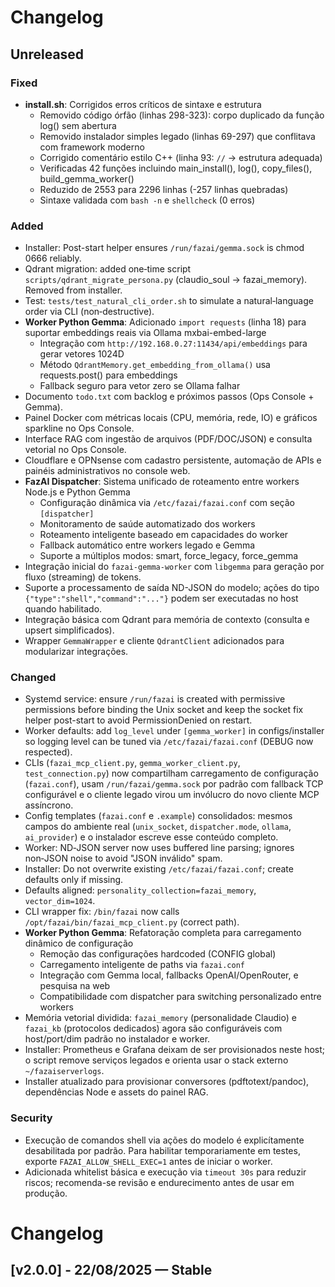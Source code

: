 # Changelog

## Unreleased

### Fixed
- **install.sh**: Corrigidos erros críticos de sintaxe e estrutura
  - Removido código órfão (linhas 298-323): corpo duplicado da função log() sem abertura
  - Removido instalador simples legado (linhas 69-297) que conflitava com framework moderno
  - Corrigido comentário estilo C++ (linha 93: `//` → estrutura adequada)
  - Verificadas 42 funções incluindo main_install(), log(), copy_files(), build_gemma_worker()
  - Reduzido de 2553 para 2296 linhas (-257 linhas quebradas)
  - Sintaxe validada com `bash -n` e `shellcheck` (0 erros)

### Added
- Installer: Post-start helper ensures `/run/fazai/gemma.sock` is chmod 0666 reliably.
- Qdrant migration: added one‑time script `scripts/qdrant_migrate_persona.py` (claudio_soul → fazai_memory). Removed from installer.
- Test: `tests/test_natural_cli_order.sh` to simulate a natural‑language order via CLI (non‑destructive).
- **Worker Python Gemma**: Adicionado `import requests` (linha 18) para suportar embeddings reais via Ollama mxbai-embed-large
  - Integração com `http://192.168.0.27:11434/api/embeddings` para gerar vetores 1024D
  - Método `QdrantMemory.get_embedding_from_ollama()` usa requests.post() para embeddings
  - Fallback seguro para vetor zero se Ollama falhar
- Documento `todo.txt` com backlog e próximos passos (Ops Console + Gemma).
- Painel Docker com métricas locais (CPU, memória, rede, IO) e gráficos sparkline no Ops Console.
- Interface RAG com ingestão de arquivos (PDF/DOC/JSON) e consulta vetorial no Ops Console.
- Cloudflare e OPNsense com cadastro persistente, automação de APIs e painéis administrativos no console web.
- **FazAI Dispatcher**: Sistema unificado de roteamento entre workers Node.js e Python Gemma
  - Configuração dinâmica via `/etc/fazai/fazai.conf` com seção `[dispatcher]`
  - Monitoramento de saúde automatizado dos workers
  - Roteamento inteligente baseado em capacidades do worker
  - Fallback automático entre workers legado e Gemma
  - Suporte a múltiplos modos: smart, force_legacy, force_gemma
- Integração inicial do `fazai-gemma-worker` com `libgemma` para geração por fluxo (streaming) de tokens.
- Suporte a processamento de saída ND-JSON do modelo; ações do tipo `{"type":"shell","command":"..."}` podem ser executadas no host quando habilitado.
- Integração básica com Qdrant para memória de contexto (consulta e upsert simplificados).
- Wrapper `GemmaWrapper` e cliente `QdrantClient` adicionados para modularizar integrações.

### Changed
- Systemd service: ensure `/run/fazai` is created with permissive permissions before binding the Unix socket and keep the socket fix helper post-start to avoid PermissionDenied on restart.
- Worker defaults: add `log_level` under `[gemma_worker]` in configs/installer so logging level can be tuned via `/etc/fazai/fazai.conf` (DEBUG now respected).
- CLIs (`fazai_mcp_client.py`, `gemma_worker_client.py`, `test_connection.py`) now compartilham carregamento de configuração (`fazai.conf`), usam `/run/fazai/gemma.sock` por padrão com fallback TCP configurável e o cliente legado virou um invólucro do novo cliente MCP assíncrono.
- Config templates (`fazai.conf` e `.example`) consolidados: mesmos campos do ambiente real (`unix_socket`, `dispatcher.mode`, `ollama`, `ai_provider`) e o instalador escreve esse conteúdo completo.
- Worker: ND‑JSON server now uses buffered line parsing; ignores non‑JSON noise to avoid "JSON inválido" spam.
- Installer: Do not overwrite existing `/etc/fazai/fazai.conf`; create defaults only if missing.
- Defaults aligned: `personality_collection=fazai_memory`, `vector_dim=1024`.
- CLI wrapper fix: `/bin/fazai` now calls `/opt/fazai/bin/fazai_mcp_client.py` (correct path).
- **Worker Python Gemma**: Refatoração completa para carregamento dinâmico de configuração
  - Remoção das configurações hardcoded (CONFIG global)
  - Carregamento inteligente de paths via `fazai.conf`
  - Integração com Gemma local, fallbacks OpenAI/OpenRouter, e pesquisa na web
  - Compatibilidade com dispatcher para switching personalizado entre workers
- Memória vetorial dividida: `fazai_memory` (personalidade Claudio) e `fazai_kb` (protocolos dedicados) agora são configuráveis com host/port/dim padrão no instalador e worker.
- Installer: Prometheus e Grafana deixam de ser provisionados neste host; o script remove serviços legados e orienta usar o stack externo `~/fazaiserverlogs`.
- Installer atualizado para provisionar conversores (pdftotext/pandoc), dependências Node e assets do painel RAG.

### Security
- Execução de comandos shell via ações do modelo é explicítamente desabilitada por padrão. Para habilitar temporariamente em testes, exporte `FAZAI_ALLOW_SHELL_EXEC=1` antes de iniciar o worker.
- Adicionada whitelist básica e execução via `timeout 30s` para reduzir riscos; recomenda-se revisão e endurecimento antes de usar em produção.

# Changelog

## [v2.0.0] - 22/08/2025 — Stable
